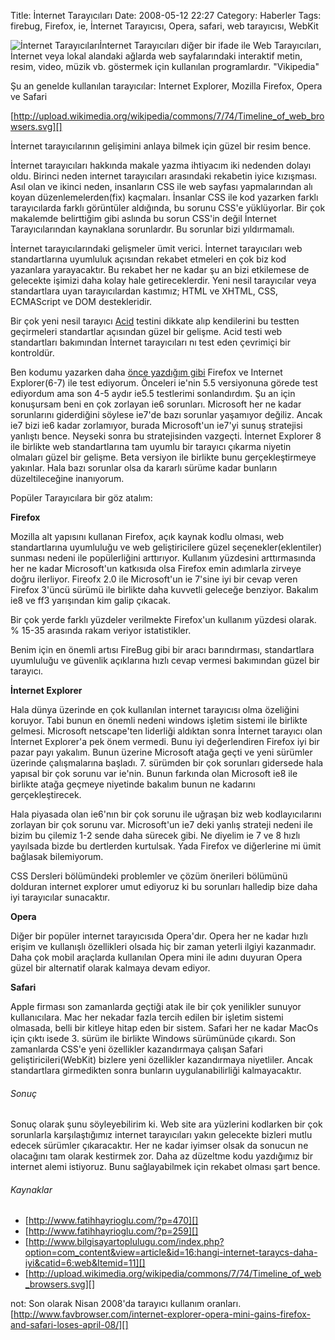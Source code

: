 Title: İnternet Tarayıcıları
Date: 2008-05-12 22:27
Category: Haberler
Tags: firebug, Firefox, ie, İnternet Tarayıcısı, Opera, safari, web tarayıcısı, WebKit

![İnternet Tarayıcıları][]İnternet Tarayıcıları diğer bir ifade ile Web
Tarayıcıları, İnternet veya lokal alandaki ağlarda web sayfalarındaki
interaktif metin, resim, video, müzik vb. göstermek için kullanılan
programlardır. "Vikipedia"

Şu an genelde kullanılan tarayıcılar: Internet Explorer, Mozilla
Firefox, Opera ve Safari <!--more-->

[http://upload.wikimedia.org/wikipedia/commons/7/74/Timeline_of_web_browsers.svg][]

İnternet tarayıcılarının gelişimini anlaya bilmek için güzel bir resim
bence.

İnternet tarayıcıları hakkında makale yazma ihtiyacım iki nedenden
dolayı oldu. Birinci neden internet tarayıcıları arasındaki rekabetin
iyice kızışması. Asıl olan ve ikinci neden, insanların CSS ile web
sayfası yapmalarından alı koyan düzenlemelerden(fix) kaçmaları. İnsanlar
CSS ile kod yazarken farklı tarayıcılarda farklı görüntüler aldığında,
bu sorunu CSS'e yüklüyorlar. Bir çok makalemde belirttiğim gibi aslında
bu sorun CSS'in değil İnternet Tarayıcılarından kaynaklana sorunlardır.
Bu sorunlar bizi yıldırmamalı.

İnternet tarayıcılarındaki gelişmeler ümit verici. İnternet tarayıcıları
web standartlarına uyumluluk açısından rekabet etmeleri en çok biz kod
yazanlara yarayacaktır. Bu rekabet her ne kadar şu an bizi etkilemese de
gelecekte işimizi daha kolay hale getireceklerdir. Yeni nesil
tarayıcılar veya standartlara uyan tarayıcılardan kastımız; HTML ve
XHTML, CSS, ECMAScript ve DOM destekleridir.

Bir çok yeni nesil tarayıcı [Acid][] testini dikkate alıp kendilerini bu
testten geçirmeleri standartlar açısından güzel bir gelişme. Acid testi
web standartları bakımından İnternet tarayıcıları nı test eden çevrimiçi
bir kontroldür.

Ben kodumu yazarken daha [önce yazdığım gibi][] Firefox ve Internet
Explorer(6-7) ile test ediyorum. Önceleri ie'nin 5.5 versiyonuna görede
test ediyordum ama son 4-5 aydır ie5.5 testlerimi sonlandırdım. Şu an
için konuşursam beni en çok zorlayan ie6 sorunları. Microsoft her ne
kadar sorunlarını giderdiğini söylese ie7'de bazı sorunlar yaşamıyor
değiliz. Ancak ie7 bizi ie6 kadar zorlamıyor, burada Microsoft'un ie7'yi
sunuş stratejisi yanlıştı bence. Neyseki sonra bu stratejisinden
vazgeçti. İnternet Explorer 8 ile birlikte web standartlarına tam uyumlu
bir tarayıcı çıkarma niyetin olmaları güzel bir gelişme. Beta versiyon
ile birlikte bunu gerçekleştirmeye yakınlar. Hala bazı sorunlar olsa da
kararlı sürüme kadar bunların düzeltileceğine inanıyorum.

Popüler Tarayıcılara bir göz atalım:

<span>**Firefox**</span>

Mozilla alt yapısını kullanan Firefox, açık kaynak kodlu olması, web
standartlarına uyumluluğu ve web geliştiricilere güzel
seçenekler(eklentiler) sunması nedeni ile popülerliğini arttırıyor.
Kullanım yüzdesini arttırmasında her ne kadar Microsoft'un katkısıda
olsa Firefox emin adımlarla zirveye doğru ilerliyor. Fireofx 2.0 ile
Microsoft'un ie 7'sine iyi bir cevap veren Firefox 3'üncü sürümü ile
birlikte daha kuvvetli geleceğe benziyor. Bakalım ie8 ve ff3 yarışından
kim galip çıkacak.

Bir çok yerde farklı yüzdeler verilmekte Firefox'un kullanım yüzdesi
olarak. % 15-35 arasında rakam veriyor istatistikler.

Benim için en önemli artısı FireBug gibi bir aracı barındırması,
standartlara uyumluluğu ve güvenlik açıklarına hızlı cevap vermesi
bakımından güzel bir tarayıcı.

<span>**İnternet Explorer**</span>

<span>Hal</span><span>a</span><span> dünya üzerinde en çok kullanılan
internet tarayıcısı olma </span><span>özeliğini koruyor. Tabi bunun en
önemli nedeni windows işletim sistemi ile birlikte gelmesi. Microsoft
netscape'ten liderliği aldıktan sonra İnternet tarayıcı olan İnternet
Explorer'a pek önem vermedi. Bunu iyi değerlendiren Firefox iyi bir
pazar payı yakalım. Bunun üzerine Microsoft atağa geçti ve yeni sürümler
üzerinde çalışmalarına başladı. 7. sürümden bir çok sorunları gidersede
hala yapısal bir çok sorunu var ie'nin. Bunun farkında olan Microsoft
ie8 ile birlikte atağa geçmeye niyetinde bakalım bunun ne kadarını
gerçekleştirecek. </span>

<span>Hala piyasada olan ie6'nın bir çok sorunu ile uğraşan biz web
kodlayıcılarını zorlayan bir çok sorunu var. Microsoft'un ie7 deki
yanlış strateji nedeni ile bizim bu çilemiz 1-2 sende daha sürecek gibi.
Ne diyelim ie 7 ve 8 hızlı yayılsada bizde bu dertlerden kurtulsak. Yada
Firefox ve diğerlerine mi ümit bağlasak bilemiyorum.</span>

CSS Dersleri bölümündeki problemler ve çözüm önerileri bölümünü dolduran
internet explorer umut ediyoruz ki bu sorunları halledip bize daha iyi
tarayıcılar sunacaktır.

<span>**Opera**</span>

<span>Diğer bir popüler internet tarayıcısıda Opera'dır. Opera her ne
kadar hızlı erişim ve kullanışlı özellikleri olsada hiç bir zaman
yeterli ilgiyi kazanmadır. Daha çok mobil araçlarda kullanılan Opera
mini ile adını duyuran Opera güzel bir alternatif olarak kalmaya devam
ediyor. </span>

<span>**Safari**</span>

Apple firması son zamanlarda geçtiği atak ile bir çok yenilikler sunuyor
kullanıcılara. Mac her nekadar fazla tercih edilen bir işletim sistemi
olmasada, belli bir kitleye hitap eden bir sistem. Safari her ne kadar
MacOs için çıktı isede 3. sürüm ile birlikte Windows sürümünüde çıkardı.
Son zamanlarda CSS'e yeni özellikler kazandırmaya çalışan Safari
geliştiricileri(WebKit) bizlere yeni özellikler kazandırmaya niyetliler.
Ancak standartlara girmedikten sonra bunların uygulanabilirliği
kalmayacaktır.

###### Sonuç

Sonuç olarak şunu söyleyebilirim ki. Web site ara yüzlerini kodlarken
bir çok sorunlarla karşılaştığımız internet tarayıcıları yakın gelecekte
bizleri mutlu edecek sürümler çıkaracaktır. Her ne kadar iyimser olsak
da sonucun ne olacağını tam olarak kestirmek zor. Daha az düzeltme kodu
yazdığımız bir internet alemi istiyoruz. Bunu sağlayabilmek için rekabet
olması şart bence.

###### Kaynaklar  

-   [http://www.fatihhayrioglu.com/?p=470][]
-   [http://www.fatihhayrioglu.com/?p=259][]  
-   [http://www.bilgisayartoplulugu.com/index.php?option=com_content&view=article&id=16:hangi-internet-taraycs-daha-iyi&catid=6:web&Itemid=11][]
-   [http://upload.wikimedia.org/wikipedia/commons/7/74/Timeline_of_web_browsers.svg][]  

not: Son olarak Nisan 2008'da tarayıcı kullanım oranları.
[http://www.favbrowser.com/internet-explorer-opera-mini-gains-firefox-and-safari-loses-april-08/][]

</p>

  [İnternet Tarayıcıları]: /images/tarayicilar.png
  [http://upload.wikimedia.org/wikipedia/commons/7/74/Timeline_of_web_browsers.svg]: http://upload.wikimedia.org/wikipedia/commons/7/74/Timeline_of_web_browsers.svg
  [Acid]: http://www.webstandards.org/action/acid3/
    "web standartları testi"
  [önce yazdığım gibi]: http://www.fatihhayrioglu.com/?p=259
    "web tarayıcıları testi"
  [http://www.fatihhayrioglu.com/?p=470]: http://www.fatihhayrioglu.com/?p=470
  [http://www.fatihhayrioglu.com/?p=259]: http://www.fatihhayrioglu.com/?p=259
  [http://www.bilgisayartoplulugu.com/index.php?option=com_content&view=article&id=16:hangi-internet-taraycs-daha-iyi&catid=6:web&Itemid=11]: http://www.bilgisayartoplulugu.com/index.php?option=com_content&view=article&id=16:hangi-internet-taraycs-daha-iyi&catid=6:web&Itemid=11
  [http://www.favbrowser.com/internet-explorer-opera-mini-gains-firefox-and-safari-loses-april-08/]: http://www.favbrowser.com/internet-explorer-opera-mini-gains-firefox-and-safari-loses-april-08/
